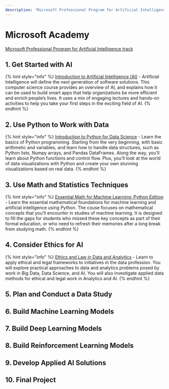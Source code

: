 ```yaml
---
description: 'Microsoft Professional Program for Artificial Intelligence track'
---
```


# Microsoft Academy

[Microsoft Professional Program for Artificial Intelligence track](https://academy.microsoft.com/en-us/tracks/artificial-intelligence/)

## 1. Get Started with AI

{% hint style="info" %}
[Introduction to Artificial Intelligence (AI)](https://www.edx.org/course/introduction-artificial-intelligence) - Artificial Intelligence will define the next generation of software solutions. This computer science course provides an overview of AI, and explains how it can be used to build smart apps that help organizations be more efficient and enrich people’s lives. It uses a mix of engaging lectures and hands-on activities to help you take your first steps in the exciting field of AI.
{% endhint %}

 ## 2. Use Python to Work with Data

{% hint style="info" %}
[Introduction to Python for Data Science](https://www.edx.org/course/introduction-to-python-for-data-science-1) - Learn the basics of Python programming. Starting from the very beginning, with basic arithmetic and variables, and learn how to handle data structures, such as Python lists, Numpy arrays, and Pandas DataFrames. Along the way, you’ll learn about Python functions and control flow. Plus, you’ll look at the world of data visualizations with Python and create your own stunning visualizations based on real data.
{% endhint %}

## 3. Use Math and Statistics Techniques

{% hint style="info" %}
[Essential Math for Machine Learning: Python Edition](https://www.edx.org/course/essential-math-machine-learning-python) - Learn the essential mathematical foundations for machine learning and artificial intelligence using Python. The couse focuses on mathematical concepts that you’ll encounter in studies of machine learning. It is designed to fill the gaps for students who missed these key concepts as part of their formal education, or who need to refresh their memories after a long break from studying math.
{% endhint %}

## 4. Consider Ethics for AI

{% hint style="info" %}
[Ethics and Law in Data and Analytics](https://www.edx.org/course/ethics-and-law-in-data-and-analytics) - Learn to apply ethical and legal frameworks to initiatives in the data profession. You will explore practical approaches to data and analytics problems posed by work in Big Data, Data Science, and AI. You will also investigate applied data methods for ethical and legal work in Analytics and AI.
{% endhint %}

## 5. Plan and Conduct a Data Study
## 6. Build Machine Learning Models
## 7. Build Deep Learning Models
## 8. Build Reinforcement Learning Models
## 9. Develop Applied AI Solutions
## 10. Final Project

